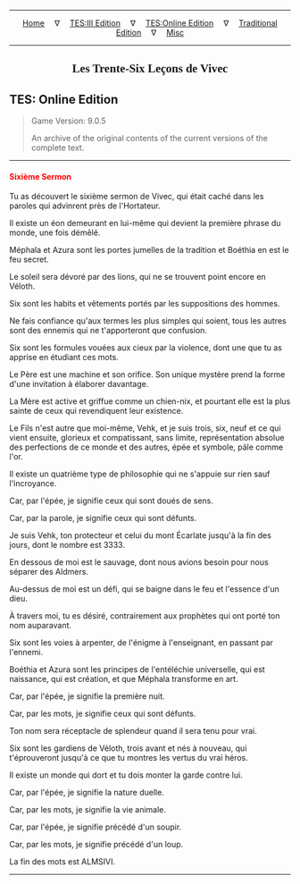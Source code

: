 
---

<!-- Jekyll Page Links -->

<center>
<a href="../../../../index.html">Home</a>
&emsp;&nabla;&emsp;
<a href="../../../index-tes3.html">TES:III Edition</a>
&emsp;&nabla;&emsp;
<a href="../../../index-teso.html">TES:Online Edition</a>
&emsp;&nabla;&emsp;
<a href="../../../index-traditional.html">Traditional Edition</a>
&emsp;&nabla;&emsp;
<a href="../../../index-misc.html">Misc</a>
</center>

<!-- Markdown Body Below: -->

---

<center>
<h2><span style="font-family:Georgia">Les Trente-Six Leçons de Vivec</span></h2>
</center>

## TES: Online Edition

> Game Version: 9.0.5
>
> An archive of the original contents of the current versions of the complete text.

---

#### <span style="color:red">Sixième Sermon</span>

Tu as découvert le sixième sermon de Vivec, qui était caché dans les paroles qui advinrent près de l'Hortateur.

Il existe un éon demeurant en lui-même qui devient la première phrase du monde, une fois démêlé.

Méphala et Azura sont les portes jumelles de la tradition et Boéthia en est le feu secret.

Le soleil sera dévoré par des lions, qui ne se trouvent point encore en Véloth.

Six sont les habits et vêtements portés par les suppositions des hommes.

Ne fais confiance qu'aux termes les plus simples qui soient, tous les autres sont des ennemis qui ne t'apporteront que confusion.

Six sont les formules vouées aux cieux par la violence, dont une que tu as apprise en étudiant ces mots.

Le Père est une machine et son orifice. Son unique mystère prend la forme d'une invitation à élaborer davantage.

La Mère est active et griffue comme un chien-nix, et pourtant elle est la plus sainte de ceux qui revendiquent leur existence.

Le Fils n'est autre que moi-même, Vehk, et je suis trois, six, neuf et ce qui vient ensuite, glorieux et compatissant, sans limite, représentation absolue des perfections de ce monde et des autres, épée et symbole, pâle comme l'or.

Il existe un quatrième type de philosophie qui ne s'appuie sur rien sauf l'incroyance.

Car, par l'épée, je signifie ceux qui sont doués de sens.

Car, par la parole, je signifie ceux qui sont défunts.

Je suis Vehk, ton protecteur et celui du mont Écarlate jusqu'à la fin des jours, dont le nombre est 3333.

En dessous de moi est le sauvage, dont nous avions besoin pour nous séparer des Aldmers.

Au-dessus de moi est un défi, qui se baigne dans le feu et l'essence d'un dieu.

À travers moi, tu es désiré, contrairement aux prophètes qui ont porté ton nom auparavant.

Six sont les voies à arpenter, de l'énigme à l'enseignant, en passant par l'ennemi.

Boéthia et Azura sont les principes de l'entéléchie universelle, qui est naissance, qui est création, et que Méphala transforme en art.

Car, par l'épée, je signifie la première nuit.

Car, par les mots, je signifie ceux qui sont défunts.

Ton nom sera réceptacle de splendeur quand il sera tenu pour vrai.

Six sont les gardiens de Véloth, trois avant et nés à nouveau, qui t'éprouveront jusqu'à ce que tu montres les vertus du vrai héros.

Il existe un monde qui dort et tu dois monter la garde contre lui.

Car, par l'épée, je signifie la nature duelle.

Car, par les mots, je signifie la vie animale.

Car, par l'épée, je signifie précédé d'un soupir.

Car, par les mots, je signifie précédé d'un loup.

La fin des mots est ALMSIVI.

---
